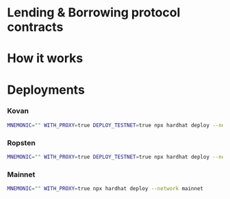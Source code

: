 # Lending & Borrowing protocol contracts

# How it works

# Deployments

### Kovan

```sh
MNEMONIC="" WITH_PROXY=true DEPLOY_TESTNET=true npx hardhat deploy --network kovan
```

### Ropsten

```sh
MNEMONIC="" WITH_PROXY=true DEPLOY_TESTNET=true npx hardhat deploy --network ropsten
```

### Mainnet

```sh
MNEMONIC="" WITH_PROXY=true npx hardhat deploy --network mainnet
```
